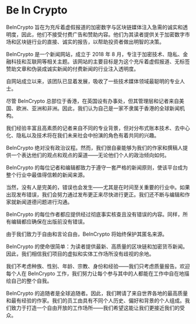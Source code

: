 # 

# Be In Crypto

BeInCrypto 旨在为充斥着虚假报道的加密数字与区块链媒体注入急需的诚实和透明度，因此，他们不接受付费广告和赞助内容。他们为其读者提供关于加密数字市场和区块链行业的直接、诚实的报告，以帮助投资者做出明智的决策。

BeInCrypto 是一个新闻网站，成立于 2018 年 8 月，专注于加密技术、隐私、金融科技和互联网等相关主题。该网站的主要目标是为这个充斥着虚假报道、无标签赞助文章和伪装成诚实新闻的付费新闻的行业注入透明度。

自网站成立以来，该团队已显着发展，吸收了一些技术媒体领域最聪明的专业人士。

尽管 BeInCrypto 总部位于香港，在英国设有办事处，但其管理层和记者来自美国、欧洲、亚洲和非洲。因此，我们认为自己是一家不隶属于香港的全球新闻机构。

我们经验丰富且高素质的记者来自不同的专业背景，但对分布式账本技术、去中心化、隐私以及技术将在我们未来社会中扮演的角色有着共同的兴趣。

BeInCrypto 绝对没有政治议程。然而，我们很自豪能够为我们的作家和撰稿人提供一个表达他们的观点和观点的渠道——无论他们个人的政治倾向如何。

BeInCrypto 的每位记者和编辑都致力于遵守一套严格的新闻原则，使该平台成为整个行业中最值得信赖的新闻来源。

当然，没有人是完美的，错误也会发生——尤其是在时间至关重要的行业中。如果出现发布错误，我们会努力通过发布更正来尽快进行更正。我们还不断与编辑和作家就新闻道德问题进行沟通。

BeInCrypto 的每位作者都应提供经过彻底事实核查且没有错误的内容。同样，所有编辑都应确保在出版前没有错误。

由于我们致力于自由和言论自由，BeInCrypto 将始终保护其匿名来源。

BeInCrypto 的使命很简单：为读者提供最新、高质量的区块链和加密货币新闻。因此，我们相信我们项目的虚拟和实体工作场所没有歧视的余地。

我们不考虑种族、性别、年龄、宗教、身份和经验——我们只考虑质量报告。欢迎每个人在 BeInCrypto 工作，我们努力让每个参与其中的人都能在工作中自在地描绘自己的整个自我。

BeInCrypto 的追随者是全球追随者。因此，我们聘请了来自世界各地的最高质量和最有经验的作家。我们的员工由具有不同个人历史、偏好和背景的个人组成。我们致力于打造一个自由开放的工作场所——我们希望这能让我们更接近我们的受众。

